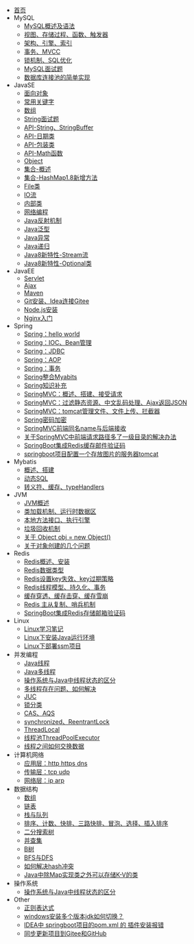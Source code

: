 <!-- _navbar.md -->
* [首页](/)
* MySQL
  - [MySQL概述及语法](../MySQL/数据库.md)
  - [视图、存储过程、函数、触发器](../MySQL/mysql1.md)
  - [架构、引擎、索引](../MySQL/mysql2.md)
  - [事务、MVCC](../MySQL/mysql3.md)
  - [锁机制、SQL优化](../MySQL/mysql4.md)
  - [MySQL面试题](../MySQL/MySQL面试题.md)
  - [数据库连接池的简单实现](../MySQL/数据库连接池的简单实现.md)
* JavaSE
  - [面向对象](../JavaSE/JavaSE复习一：认识Java、面向对象.md)
  - [常用关键字](../JavaSE/JavaSE复习二：常用关键字：static、final、this、super、instanceof、volatile、synchronized、default、transient.md)
  - [数组](../JavaSE/Array.md)
  - [String面试题](../JavaSE/String面试题.md)
  - [API-String、StringBuffer](../JavaSE/String.md)
  - [API-日期类](../JavaSE/java%20日期类.md)
  - [API-包装类](../JavaSE/基本类型包装类.md)
  - [API-Math函数](../JavaSE/API-Math.md)
  - [Object](../JavaSE/Object.md)
  - [集合-概述](../JavaSE/Java-集合.md)
  - [集合-HashMap1.8新增方法](../JavaSE/jdk1.8中HashMap新增的方法.md)
  - [File类](../JavaSE/File类.md)
  - [IO流](../JavaSE/Java-IO流.md)
  - [内部类](../JavaSE/java-内部类.md)
  - [网络编程](../JavaSE/Java网络编程.md)
  - [Java反射机制](../JavaSE/Java的反射机制.md)
  - [Java泛型](../JavaSE/Java%20泛型.md)
  - [Java异常](../JavaSE/Java--异常.md)
  - [Java递归](../JavaSE/Java--递归.md)
  - [Java8新特性-Stream流](../JavaSE/Java8新特性---Stream.md)
  - [Java8新特性-Optional类](../JavaSE/java8新特性--Optional类.md)
* JavaEE
  - [Servlet](../JavaEE/Servlet.md)
  - [Ajax](../JavaEE/Ajax笔记.md)
  - [Maven](../JavaEE/Maven概述与搭建.md)
  - [Git安装、Idea连接Gitee](../JavaEE/Git安装&&idea配置Gitee.md)
  - [Node.js安装](../JavaEE/Node.js安装.md)
  - [Nginx入门](../JavaEE/Nginx入门.md)
* Spring
  - [Spring：hello world](Spring/Java框架--spring(一、hello%20world).md)
  - [Spring：IOC、Bean管理](Spring/Java框架--spring(二、IOC，springBean管理,springJDBC).md)
  - [Spring：JDBC](Spring/jdbc.md)
  - [Spring：AOP](Spring/Java框架--spring(三、AOP--面向切面编程).md)
  - [Spring：事务](Spring/Java框架--spring(四、事务管理、事务传播、spring整合mybatis).md)
  - [Spring整合Myabits](Spring/整合mybatis.md)
  - [Spring知识补充](Spring/Spring知识补充.md)
  - [SpringMVC：概述、搭建、接受请求](Spring/springMVC(1、概述&搭建&接收请求).md)
  - [SpringMVC：过滤静态资源、中文乱码处理、Ajax返回JSON](Spring/springMVC(2、过滤静态资源文件&中文乱码处理&Ajax返回JSON).md)
  - [SpringMVC：tomcat管理文件、文件上传、拦截器](Spring/springMVC(3、tomcat管理文件夹&文件上传&拦截器).md)
  - [Spring密码加密](Spring/spring--密码加密.md)
  - [SpringMVC前端同名name与后端接收](Spring/springMVC中前端同名name与后端接收.md)
  - [关于SpringMVC中前端请求路径多了一级目录的解决办法](Spring/关于SpringMVC中前端请求路径多了一级目录的解决办法.md)
  - [SpringBoot集成Redis缓存邮件验证码](Redis/SpringBoot集成Redis缓存邮箱验证码.md)
  - [springboot项目配置一个存放图片的服务器tomcat](../Spring/springboot项目配置一个存放图片的服务器tomcat.md)
* Mybatis
  - [概述、搭建](Mybatis/概述、搭建.md)
  - [动态SQL](Mybatis/动态SQL.md)
  - [转义符、缓存、typeHandlers](Mybatis/转义符、缓存、typeHandlers.md)
* JVM
  - [JVM概述](JVM/JVM学习笔记%20一：JVM概述.md)
  - [类加载机制、运行时数据区](JVM/JVM学习笔记：二：类加载、运行时数据区.md)
  - [本地方法接口、执行引擎](JVM/JVM学习笔记：三%20本地方法接口、执行引擎.md)
  - [垃圾回收机制](JVM/垃圾回收机制.md)
  - [关于 Object obj = new Object()](JVM/关于%20Object%20obj%20=%20new%20Object().md)
  - [关于对象创建的几个问题](JVM/关于对象创建的几个问题.md)
* Redis
  - [Redis概述、安装](Redis/Redis概述与安装.md)
  - [Redis数据类型](Redis/数据类型.md)
  - [Redis设置key失效、key过期策略](Redis/key失效、过期策略.md)
  - [Redis线程模型、持久化、事务](Redis/Redis线程模型、Redis持久化、Redis事务.md)
  - [缓存穿透、缓存击穿、缓存雪崩](Redis/Redis：缓存穿透、缓存击穿、缓存雪崩.md)
  - [Redis 主从复制、哨兵机制](Redis/Redis的主从复制、哨兵机制.md)
  - [SpringBoot集成Redis存储邮箱验证码](Redis/SpringBoot集成Redis缓存邮箱验证码.md)
* Linux
  - [Linux学习笔记](Linux/Linux学习笔记.md)
  - [Linux下安装Java运行环境](Linux/Linux安装Java环境.md)
  - [Linux下部署ssm项目](Linux/Linux部署SSM项目.md)
* 并发编程
  - [Java线程](Current/Java线程.md)
  - [Java多线程](Current/Java多线程.md)
  - [操作系统与Java中线程状态的区分](Current/操作系统与Java中线程状态的区分.md)
  - [多线程存在问题、如何解决](Current/并发问题.md)
  - [JUC](Current/JUC.md)
  - [锁分类](Current/锁分类.md)
  - [CAS、AQS](Current/cas%20aqs.md)
  - [synchronized、ReentrantLock](Current/sync%20lock.md)
  - [ThreadLocal](Current/ThreadLocal详解.md)
  - [线程池ThreadPoolExecutor](Current/并发编程之线程池ThreadPoolExecutor.md)
  - [线程之间如何交换数据](Current/线程之间如何交换数据？.md)
* 计算机网络
  - [应用层：http https dns](计算机网络/HTTP_HTTPS_DNS.md)
  - [传输层：tcp udp](计算机网络/传输层tcp%20udp.md)
  - [网络层：ip arp](计算机网络/网络层：IP%20ARP)
* 数据结构
  - [数组](数据结构/数据结构-数组.md)
  - [链表](数据结构/数据结构--链表.md)
  - [栈与队列](数据结构/栈与队列--Java.md)
  - [排序、计数、快排、三路快排、冒泡、选择、插入排序](数据结构/排序算法_计数排序、快速排序、三路快排、冒泡排序、选择排序、插入排序.md)
  - [二分搜索树](数据结构/二分搜索树.md)
  - [并查集](数据结构/数据结构与算法--并查集.md)
  - [B树](数据结构/B树-多路平衡查找树.md)
  - [BFS与DFS](数据结构/BFS与DFS.md)
  - [如何解决hash冲突](数据结构/如何解决哈希冲突？.md)
  - [Java中除Map实现类之外可以存储K-V的类](数据结构/Java中除Map实现类之外可以存储K-V的类.md)
* 操作系统
  - [操作系统与Java中线程状态的区分](Current/操作系统与Java中线程状态的区分.md)
* Other
  - [正则表达式](ohter/正则表达式.md)
  - [windows安装多个版本jdk如何切换？](ohter/windows安装多个版本jdk如何切换？.md)
  - [IDEA中 springboot项目的pom.xml 的 插件安装报错](ohter/IDEA中%20springboot项目的pom.xml%20的%20插件安装报错.md)
  - [同步更新项目到Gitee和GitHub](ohter/同步更新项目到Gitee和GitHub.md)
